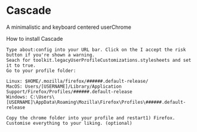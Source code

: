 # Cascade

A minimalistic and keyboard centered userChrome

How to install Cascade

    Type about:config into your URL bar. Click on the I accept the risk button if you're shown a warning.
    Seach for toolkit.legacyUserProfileCustomizations.stylesheets and set it to true.
    Go to your profile folder:

    Linux: $HOME/.mozilla/firefox/######.default-release/
    MacOS: Users/[USERNAME]/Library/Application Support/Firefox/Profiles/######.default-release
    Windows: C:\Users\[USERNAME]\AppData\Roaming\Mozilla\Firefox\Profiles\######.default-release

    Copy the chrome folder into your profile and restart1) Firefox.
    Customise everything to your liking. (optional)

